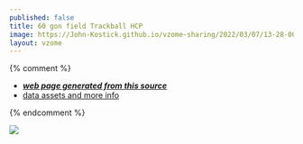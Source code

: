 ```yaml
---
published: false
title: 60 gon field Trackball HCP
image: https://John-Kostick.github.io/vzome-sharing/2022/03/07/13-28-00-60-gon field-Trackball-HCP/60-gon field-Trackball-HCP.png
layout: vzome
---
```


{% comment %}
 - [***web page generated from this source***][post]
 - [data assets and more info][github]

[post]: <https://John-Kostick.github.io/vzome-sharing/2022/03/07/60-gon field-Trackball-HCP-13-28-00.html>
[github]: <https://github.com/John-Kostick/vzome-sharing/tree/main/2022/03/07/13-28-00-60-gon field-Trackball-HCP/>
{% endcomment %}

<vzome-viewer style="width: 100%; height: 65vh;"
       src="https://John-Kostick.github.io/vzome-sharing/2022/03/07/13-28-00-60-gon field-Trackball-HCP/60-gon field-Trackball-HCP.vZome" >
  <img src="https://John-Kostick.github.io/vzome-sharing/2022/03/07/13-28-00-60-gon field-Trackball-HCP/60-gon field-Trackball-HCP.png" />
</vzome-viewer>
